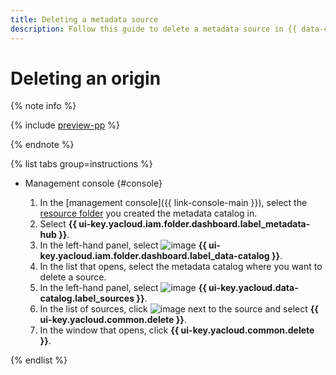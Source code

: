 ```yaml
---
title: Deleting a metadata source
description: Follow this guide to delete a metadata source in {{ data-catalog-full-name }}.
---
```


# Deleting an origin


{% note info %}

{% include [preview-pp](../../../_includes/preview-pp.md) %}

{% endnote %}


{% list tabs group=instructions %}

- Management console {#console}

  1. In the [management console]({{ link-console-main }}), select the [resource folder](../../../resource-manager/concepts/resources-hierarchy.md#folder) you created the metadata catalog in.
  1. Select **{{ ui-key.yacloud.iam.folder.dashboard.label_metadata-hub }}**.
  1. In the left-hand panel, select ![image](../../../_assets/console-icons/folder-magnifier.svg) **{{ ui-key.yacloud.iam.folder.dashboard.label_data-catalog }}**.
  1. In the list that opens, select the metadata catalog where you want to delete a source.
  1. In the left-hand panel, select ![image](../../../_assets/console-icons/cloud-arrow-up-in.svg) **{{ ui-key.yacloud.data-catalog.label_sources }}**.
  1. In the list of sources, click ![image](../../../_assets/console-icons/ellipsis.svg) next to the source and select **{{ ui-key.yacloud.common.delete }}**.
  1. In the window that opens, click **{{ ui-key.yacloud.common.delete }}**.

{% endlist %}
